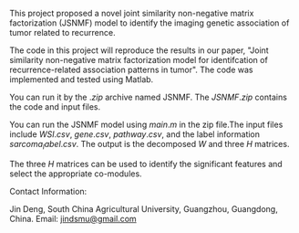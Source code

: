 This project proposed a novel joint similarity  non-negative matrix factorization (JSNMF) model to identify the imaging genetic association of tumor related to recurrence.

The code in this project will reproduce the results in our paper, "Joint similarity non-negative matrix factorization model for identifcation of recurrence-related association patterns in tumor". The code was implemented and tested using Matlab.

You can run it by the $.zip$ archive named JSNMF. The $JSNMF.zip$ contains the code and input files.

You can run the JSNMF model using $main.m$ in the zip file.The input files include $WSI.csv$, $gene.csv$, $pathway.csv$, and the label information $sarcoma_label.csv$. The output is the decomposed $W$ and three $H$ matrices.

The three $H$ matrices can be used to identify the significant features and select the appropriate co-modules.

Contact Information:

Jin Deng, South China Agricultural University, Guangzhou, Guangdong, China. Email: jindsmu@gmail.com
